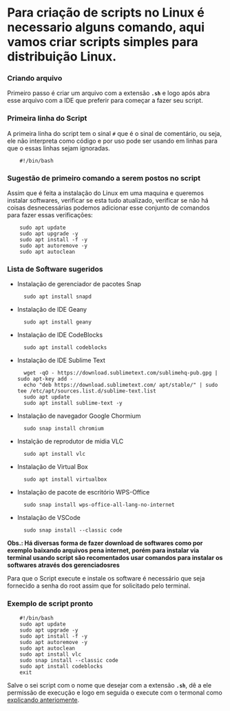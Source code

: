 # Para criação de scripts no Linux é necessario alguns comando, aqui vamos criar scripts simples para distribuição Linux.

### Criando arquivo

Primeiro passo é criar um arquivo com a extensão **`.sh`** e logo após abra esse arquivo com a IDE que preferir para começar a fazer seu script.

### Primeira linha do Script

A primeira linha do script tem o sinal `#` que é o sinal de comentário, ou seja, ele não interpreta como código e por uso pode ser usando em linhas para que o essas linhas sejam ignoradas.

        #!/bin/bash

### Sugestão de primeiro comando a serem postos no script

Assim que é feita a instalação do Linux em uma maquina e queremos instalar softwares, verificar se esta tudo atualizado, verificar se não há coisas desnecessárias podemos adicionar esse conjunto de comandos para fazer essas verificações:

        sudo apt update
        sudo apt upgrade -y
        sudo apt install -f -y
        sudo apt autoremove -y
        sudo apt autoclean

### Lista de Software sugeridos

- Instalação de gerenciador de pacotes Snap

        sudo apt install snapd

- Instalação de IDE Geany

        sudo apt install geany

- Instalação de IDE CodeBlocks

        sudo apt install codeblocks

- Instalação de IDE Sublime Text

        wget -qO - https://download.sublimetext.com/sublimehq-pub.gpg | sudo apt-key add -
        echo "deb https://download.sublimetext.com/ apt/stable/" | sudo tee /etc/apt/sources.list.d/sublime-text.list
        sudo apt update
        sudo apt install sublime-text -y

- Instalação de navegador Google Chormium

        sudo snap install chromium

- Instalção de reprodutor de midia VLC

        sudo apt install vlc

- Instalação de Virtual Box

        sudo apt install virtualbox

- Instalação de pacote de escritório WPS-Office

        sudo snap install wps-office-all-lang-no-internet

- Instalação de VSCode

        sudo snap install --classic code

**Obs.: Há diversas forma de fazer download de softwares como por exemplo baixando arquivos pena internet, porém para instalar via terminal usando script são recomentados usar comandos para instalar os softwares através dos gerenciadosres**

Para que o Script execute e instale os software é necessário que seja fornecido a senha do root assim que for solicitado pelo terminal.

### Exemplo de script pronto

        #!/bin/bash
        sudo apt update
        sudo apt upgrade -y
        sudo apt install -f -y
        sudo apt autoremove -y
        sudo apt autoclean
        sudo apt install vlc
        sudo snap install --classic code
        sudo apt install codeblocks
        exit

Salve o sei script com o nome que desejar com a extensão **`.sh`**, dê a ele permissão de execução e logo em seguida o execute com o termonal como [explicando anteriomente](https://github.com/M4rlon-R0drigues/Scripts_for_linux/blob/master/README.md).
